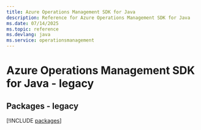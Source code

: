 ```yaml
---
title: Azure Operations Management SDK for Java
description: Reference for Azure Operations Management SDK for Java
ms.date: 07/14/2025
ms.topic: reference
ms.devlang: java
ms.service: operationsmanagement
---
```

# Azure Operations Management SDK for Java - legacy
## Packages - legacy
[!INCLUDE [packages](operations-management-index.md)]